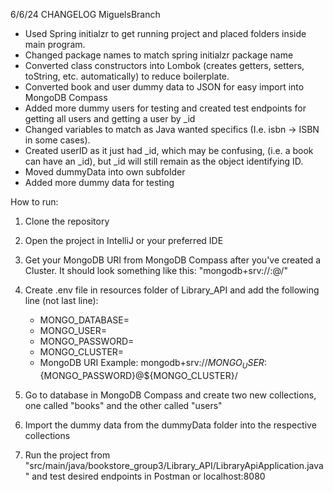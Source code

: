 6/6/24 CHANGELOG MiguelsBranch
- Used Spring initialzr to get running project and placed folders inside main program. 
- Changed package names to match spring initialzr package name
- Converted class constructors into Lombok (creates getters, setters, toString, etc. automatically) to reduce boilerplate.
- Converted book and user dummy data to JSON for easy import into MongoDB Compass
- Added more dummy users for testing and created test endpoints for getting all users and getting a user by _id
- Changed variables to match as Java wanted specifics (I.e. isbn -> ISBN in some cases).
- Created userID as it just had _id, which may be confusing, (i.e. a book can have an _id), but _id will still remain as the object identifying ID.
- Moved dummyData into own subfolder
- Added more dummy data for testing

How to run:
1. Clone the repository
2. Open the project in IntelliJ or your preferred IDE
3. Get your MongoDB URI from MongoDB Compass after you've created a Cluster. It should look something like this: "mongodb+srv://<username>:<password>@<cluster>/<database>"

4. Create .env file in resources folder of Library_API and add the following line (not last line):
    - MONGO_DATABASE=<yourDatabaseName>
    - MONGO_USER=<yourDatabaseUsername>
    - MONGO_PASSWORD=<yourDatabasePassword>
    - MONGO_CLUSTER=<yourDatabasePassword>
    - MongoDB URI Example: mongodb+srv://${MONGO_USER}:${MONGO_PASSWORD}@${MONGO_CLUSTER}/
      
5. Go to database in MongoDB Compass and create two new collections, one called "books" and the other called "users"
6. Import the dummy data from the dummyData folder into the respective collections
7. Run the project from "src/main/java/bookstore_group3/Library_API/LibraryApiApplication.java" and test desired endpoints in Postman or localhost:8080
